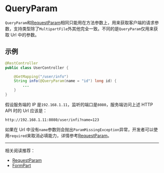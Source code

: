 # QueryParam

`QueryParam`和[RequestParam](RequestParam.md)相同只能用在方法参数上，用来获取客户端的请求参数，支持类型除了`MultipartFile`外其他完全一致。不同的是`QueryParam`仅用来获取 Url 中的参数。

## 示例

```java
@RestController
public class UserController {

    @GetMapping("/user/info")
    String info(@QueryParam(name = "id") long id) {
        ...
    }
}
```

假设服务端的 IP 是`192.168.1.11`，监听的端口是`8080`，服务端访问上述 HTTP API 时的 Url 应该是：

```
http://192.168.1.11:8080/user/infi?name=123
```

如果在 Url 中没有`name`参数则会抛出`ParamMissingException`异常，开发者可以使用`required`来取消必填能力，详情参考[RequestParam](RequestParam.md)。

---

相关阅读推荐：

- [RequestParam](RequestParam.md)
- [FormPart](FormPart.md)
